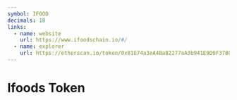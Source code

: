 ```yaml
---
symbol: IFOOD
decimals: 18
links:
  - name: website
    url: https://www.ifoodschain.io/#/
  - name: explorer
    url: https://etherscan.io/token/0x81E74a3eA4BaB2277aA3b941E9D9F37B08Ac5374
---
```


# Ifoods Token
